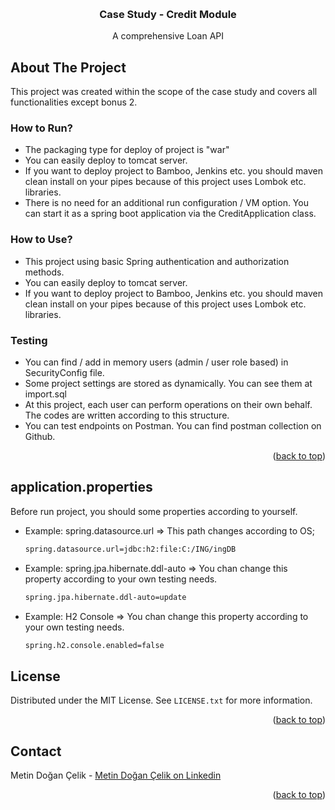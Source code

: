 <a id="readme-top"></a>

<br />
<div align="center">
  <h3 align="center">Case Study - Credit Module</h3>

  <p align="center">
    A comprehensive Loan API
    <br />
</div>

## About The Project

This project was created within the scope of the case study and covers all functionalities except bonus 2.

### How to Run?
* The packaging type for deploy of project is "war"
* You can easily deploy to tomcat server.
* If you want to deploy project to Bamboo, Jenkins etc. you should maven clean install on your pipes because of this project uses Lombok etc. libraries.
* There is no need for an additional run configuration / VM option. You can start it as a spring boot application via the CreditApplication class.

### How to Use?
* This project using basic Spring authentication and authorization methods.
* You can easily deploy to tomcat server.
* If you want to deploy project to Bamboo, Jenkins etc. you should maven clean install on your pipes because of this project uses Lombok etc. libraries.

### Testing
* You can find / add in memory users (admin / user role based) in SecurityConfig file.
* Some project settings are stored as dynamically. You can see them at import.sql
* At this project, each user can perform operations on their own behalf. The codes are written according to this structure.
* You can test endpoints on Postman. You can find postman collection on Github.

<p align="right">(<a href="#readme-top">back to top</a>)</p>

## application.properties

Before run project, you should some properties according to yourself.

* Example: spring.datasource.url => This path changes according to OS;
  ```sh
  spring.datasource.url=jdbc:h2:file:C:/ING/ingDB
  ```

* Example: spring.jpa.hibernate.ddl-auto => You chan change this property according to your own testing needs.
  ```sh
  spring.jpa.hibernate.ddl-auto=update
  ```

* Example: H2 Console => You chan change this property according to your own testing needs.
  ```sh
  spring.h2.console.enabled=false
  ```

<!-- LICENSE -->
## License

Distributed under the MIT License. See `LICENSE.txt` for more information.

<p align="right">(<a href="#readme-top">back to top</a>)</p>


<!-- CONTACT -->
## Contact

Metin Doğan Çelik - [Metin Doğan Çelik on Linkedin](https://linkedin.com/in/metindogancelik)

<p align="right">(<a href="#readme-top">back to top</a>)</p>